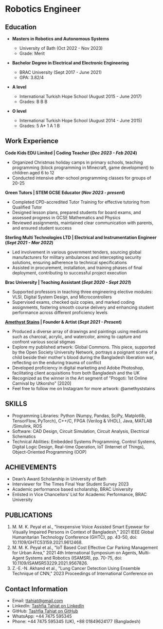 # Robotics Engineer

## Education
- **Masters in Robotics and Autonomous Systems**
  - University of Bath (Oct 2022 - Nov 2023)
  - Grade: Merit

- **Bachelor Degree in Electrical and Electronic Engineering**
  - BRAC University (Sept 2017 - June 2021)
  - GPA: 3.82/4

- **A level**
  - International Turkish Hope School (August 2015 - June 2017)
  - Grades: B B B

- **O level**
  - International Turkish Hope School (August 2014 - June 2015)
  - Grades: 5 A* 1 A 1 B 

## Work Experience

**Code Kids EDU Limited | Coding Teacher (_Dec 2023 - Feb 2024_)**
- Organized Christmas holiday camps in primary schools, teaching programming (block programming in
Minecraft, game development) to children aged 6 to 12
- Conducted intensive after-school programming classes for groups of 20-25

**Green Tutors | STEM GCSE Educator (_Nov 2023 - present_)**
- Completed CPD-accredited Tutor Training for effective tutoring from Qualified Tutor
- Designed lesson plans, prepared students for board exams, and assessed progress in GCSE Mathematics
and Physics
- Reviewed assignments, maintained clear communication with parents, and ensured student success

**Sterling Multi Technologies LTD | Electrical and Instrumentation Engineer (_Sept 2021 - Mar 2022_)**
- Led involvement in various government tenders, sourcing global manufacturers for military ambulances and
intercepting security solutions, ensuring adherence to technical specifications
- Assisted in procurement, installation, and training phases of final deployment, contributing to successful
project execution

**Brac University | Teaching Assistant (_Sept 2020 - Sept 2021_)**                                                 
-	Supported professors in teaching three engineering elective modules: VLSI, Digital System Design, and Microcontrollers
-	Supervised exams, checked quiz copies, and marked coding assignments, fostering smooth course delivery and enhancing student performance across different proficiency levels

**[Amethyst Stains](https://ttahiat.github.io/Amethyst_by_Hiya/) | Founder & Artist (_Sept 2021 - Present_)**  
- Produced a diverse array of drawings and paintings using mediums such as charcoal, acrylic, and watercolor, aiming to capture and confront various social stigmas
- Explore my published artwork: Global Commons. This piece, supported by the Open Society University Network, portrays a poignant scene of a child beside their mother's blood during the Bangladesh liberation war, reflecting on the enduring trauma of conflict
- Developed proficiency in digital marketing and Adobe Photoshop, facilitating client acquisitions from both Bangladesh and the UK
- Recognized as the winner in the Art segment of "Progoti: 1st Online Carnival by Utkorsho" [2020]
- Feel free to follow me on Instagram for more artwork: @amethyststains

## SKILLS
- Programming Libraries: Python (Numpy, Pandas, SciPy, Matplotlib, TensorFlow, PyTorch), C++/C, FPGA
(Verilog & VHDL), Java, MATLAB /Simulink, ROS
- Software: CAD Design, Circuit Simulation, Circuit Analysis, Electrical Schematics
- Technical Abilities: Embedded Systems Programming, Control Systems, Digital Logic Design, Real-time
Operation, IoT (Internet of Things), Object-Oriented Programming (OOP)

## ACHIEVEMENTS
- Dean’s Award Scholarship in University of Bath
- Interviewer for The Times Final Year Student Survey 2023
- Academic performance based scholarship, BRAC University
- Enlisted in Vice Chancellors’ List for Academic Performance, BRAC University

## PUBLICATIONS
1. M. M. K. Peyal et al., "Inexpensive Voice Assisted Smart Eyewear for Visually Impaired Persons in Context
of Bangladesh," 2021 IEEE Global Humanitarian Technology Conference (GHTC), pp. 43-50, doi:
10.1109/GHTC53159.2021.9612468.
2. M. M. K. Peyal et al., "IoT Based Cost Effective Car Parking Management for Urban Area," 2021 4th
International Symposium on Agents, Multi-Agent Systems and Robotics (ISAMSR), pp. 70-75, doi:
10.1109/ISAMSR53229.2021.9567826.
3. Z.-E.-N. Akhand et al., "Lung Cancer Detection Using Ensemble Technique of CNN," 2023 Proceedings of
International Conference on

## Contact Information

- Email: ttahiat@gmail.com
- LinkedIn: [Tashfia Tahiat on LinkedIn](https://www.linkedin.com/in/tashfiatahiat)
- GitHub: [Tashfia Tahiat on GitHub](https://github.com/ttahiat)
- WhatsApp: +44 7475 595345
- Phone: +44 7475 595345 (UK), +88 01849624177 (Bangladesh)
